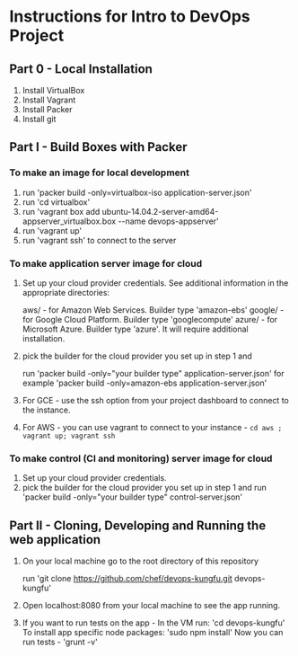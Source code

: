 Instructions for Intro to DevOps Project
========================================

## Part 0 - Local Installation

1. Install VirtualBox
2. Install Vagrant
3. Install Packer
4. Install git

## Part I - Build Boxes with Packer

### To make an image for local development
1. run 'packer build -only=virtualbox-iso application-server.json'
2. run 'cd virtualbox'
3. run 'vagrant box add ubuntu-14.04.2-server-amd64-appserver_virtualbox.box --name devops-appserver'
4. run 'vagrant up'
5. run 'vagrant ssh' to connect to the server


### To make application server image for cloud
1. Set up your cloud provider credentials. 
   See additional information in the appropriate directories:

    aws/ - for Amazon Web Services. Builder type 'amazon-ebs'
    google/ - for Google Cloud Platform. Builder type 'googlecompute'
    azure/ - for Microsoft Azure. Builder type 'azure'. 
            It will require additional installation.

2. pick the builder for the cloud provider you set up in step 1 and
 
    run 'packer build -only="your builder type" application-server.json'
    for example 'packer build -only=amazon-ebs application-server.json'

3. For GCE - use the ssh option from your project dashboard to connect to the instance.
4. For AWS - you can use vagrant to connect to your instance - `cd aws ; vagrant up; vagrant ssh`

### To make control (CI and monitoring) server image for cloud

1. Set up your cloud provider credentials.
2. pick the builder for the cloud provider you set up in step 1 and
   run 'packer build -only="your builder type" control-server.json'


## Part II - Cloning, Developing and Running the web application

1. On your local machine go to the root directory of this repository

    run 'git clone https://github.com/chef/devops-kungfu.git devops-kungfu'

2. Open localhost:8080 from your local machine to see the app running.

3. If you want to run tests on the app - 
    In the VM run:
    'cd devops-kungfu'
    To install app specific node packages: 
    'sudo npm install'
    Now you can run tests -  'grunt -v'

